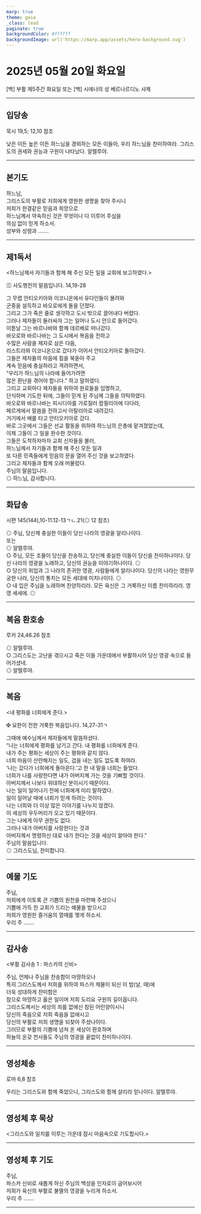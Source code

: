 ```yaml
---
marp: true
theme: gaia
_class: lead
paginate: true
backgroundColor: #ffffff
backgroundImage: url('https://marp.app/assets/hero-background.svg')
---
```


# 2025년 05월 20일 화요일

[백] 부활 제5주간 화요일 또는 [백] 시에나의 성 베르나르디노 사제  




---

## 입당송

묵시 19,5; 12,10 참조

낮은 이든 높은 이든 하느님을 경외하는 모든 이들아, 우리 하느님을 찬미하여라. 그리스도의 권세와 권능과 구원이 나타났다. 알렐루야.  
  


---

## 본기도

하느님,  
그리스도의 부활로 저희에게 영원한 생명을 찾아 주시니  
저희가 한결같은 믿음과 희망으로  
하느님께서 약속하신 것은 무엇이나 다 이루어 주심을  
의심 없이 믿게 하소서.  
성부와 성령과 …….  
  


---

## 제1독서

<하느님께서 자기들과 함께 해 주신 모든 일을 교회에 보고하였다.>

▥ 사도행전의 말씀입니다. 14,19-28

그 무렵 안티오키아와 이코니온에서 유다인들이 몰려와  
군중을 설득하고 바오로에게 돌을 던졌다.  
그리고 그가 죽은 줄로 생각하고 도시 밖으로 끌어내다 버렸다.  
그러나 제자들이 둘러싸자 그는 일어나 도시 안으로 들어갔다.  
이튿날 그는 바르나바와 함께 데르베로 떠나갔다.  
바오로와 바르나바는 그 도시에서 복음을 전하고  
수많은 사람을 제자로 삼은 다음,  
리스트라와 이코니온으로 갔다가 이어서 안티오키아로 돌아갔다.  
그들은 제자들의 마음에 힘을 북돋아 주고  
계속 믿음에 충실하라고 격려하면서,  
“우리가 하느님의 나라에 들어가려면  
많은 환난을 겪어야 합니다.” 하고 말하였다.  
그리고 교회마다 제자들을 위하여 원로들을 임명하고,  
단식하며 기도한 뒤에, 그들이 믿게 된 주님께 그들을 의탁하였다.  
바오로와 바르나바는 피시디아를 가로질러 팜필리아에 다다라,  
페르게에서 말씀을 전하고서 아탈리아로 내려갔다.  
거기에서 배를 타고 안티오키아로 갔다.  
바로 그곳에서 그들은 선교 활동을 위하여 하느님의 은총에 맡겨졌었는데,  
이제 그들이 그 일을 완수한 것이다.  
그들은 도착하자마자 교회 신자들을 불러,  
하느님께서 자기들과 함께 해 주신 모든 일과  
또 다른 민족들에게 믿음의 문을 열어 주신 것을 보고하였다.  
그리고 제자들과 함께 오래 머물렀다.  
주님의 말씀입니다.  
◎ 하느님, 감사합니다.  
  


---

## 화답송

시편 145(144),10-11.12-13ㄱㄴ.21(◎ 12 참조)

◎ 주님, 당신께 충실한 이들이 당신 나라의 영광을 알리나이다.  
또는  
◎ 알렐루야.  
○ 주님, 모든 조물이 당신을 찬송하고, 당신께 충실한 이들이 당신을 찬미하나이다. 당신 나라의 영광을 노래하고, 당신의 권능을 이야기하나이다. ◎  
○ 당신의 위업과 그 나라의 존귀한 영광, 사람들에게 알리나이다. 당신의 나라는 영원무궁한 나라, 당신의 통치는 모든 세대에 미치나이다. ◎  
○ 내 입은 주님을 노래하며 찬양하리라. 모든 육신은 그 거룩하신 이름 찬미하리라. 영영 세세에. ◎  
  


---

## 복음 환호송

루카 24,46.26 참조

◎ 알렐루야.  
○ 그리스도는 고난을 겪으시고 죽은 이들 가운데에서 부활하시어 당신 영광 속으로 들어가셨네.  
◎ 알렐루야.  
  


---

## 복음

<내 평화를 너희에게 준다.>

✠ 요한이 전한 거룩한 복음입니다. 14,27-31ㄱ

그때에 예수님께서 제자들에게 말씀하셨다.  
“나는 너희에게 평화를 남기고 간다. 내 평화를 너희에게 준다.  
내가 주는 평화는 세상이 주는 평화와 같지 않다.  
너희 마음이 산란해지는 일도, 겁을 내는 일도 없도록 하여라.  
‘나는 갔다가 너희에게 돌아온다.’고 한 내 말을 너희는 들었다.  
너희가 나를 사랑한다면 내가 아버지께 가는 것을 기뻐할 것이다.  
아버지께서 나보다 위대하신 분이시기 때문이다.  
나는 일이 일어나기 전에 너희에게 미리 말하였다.  
일이 일어날 때에 너희가 믿게 하려는 것이다.  
나는 너희와 더 이상 많은 이야기를 나누지 않겠다.  
이 세상의 우두머리가 오고 있기 때문이다.  
그는 나에게 아무 권한도 없다.  
그러나 내가 아버지를 사랑한다는 것과  
아버지께서 명령하신 대로 내가 한다는 것을 세상이 알아야 한다.”  
주님의 말씀입니다.  
◎ 그리스도님, 찬미합니다.  
  


---

## 예물 기도

주님,  
저희에게 이토록 큰 기쁨의 원천을 마련해 주셨으니  
기쁨에 가득 찬 교회가 드리는 예물을 받으시고  
저희가 영원한 즐거움의 열매를 맺게 하소서.  
우리 주 …….  
  


---

## 감사송

<부활 감사송 1 : 파스카의 신비>

주님, 언제나 주님을 찬송함이 마땅하오나  
특히 그리스도께서 저희를 위하여 파스카 제물이 되신 이 밤(날, 때)에  
더욱 성대하게 찬미함은  
참으로 마땅하고 옳은 일이며 저희 도리요 구원의 길이옵니다.  
그리스도께서는 세상의 죄를 없애신 참된 어린양이시니  
당신의 죽음으로 저희 죽음을 없애시고  
당신의 부활로 저희 생명을 되찾아 주셨나이다.  
그러므로 부활의 기쁨에 넘쳐 온 세상이 환호하며  
하늘의 온갖 천사들도 주님의 영광을 끝없이 찬미하나이다.  
  


---

## 영성체송

로마 6,8 참조

우리는 그리스도와 함께 죽었으니, 그리스도와 함께 살리라 믿나이다. 알렐루야.  
  


---

## 영성체 후 묵상

<그리스도와 일치를 이루는 가운데 잠시 마음속으로 기도합시다.>  


---

## 영성체 후 기도

주님,  
파스카 신비로 새롭게 하신 주님의 백성을 인자로이 굽어보시어  
저희가 육신의 부활로 불멸의 영광을 누리게 하소서.  
우리 주 …….  
  


---